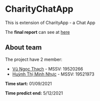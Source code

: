 # CharityChatApp
This is extension of CharityApp - a Chat App

The **final report** can see at [here](https://drive.google.com/file/d/1kcF4jWwy8V6Tg5l_-DiG9re-_0f-7hsh/view?usp=sharing)
## **About team**

The project have 2 member:
- [Vũ Ngọc Thạch](https://github.com/vungocthach) - MSSV: 19520266
- [Huỳnh Thị Minh Nhực](https://github.com/HuynhThiMinhNhuc) - MSSV: 19521973

__Time start:__ 01/09/2021 

__Time predict end:__ 5/12/2021
